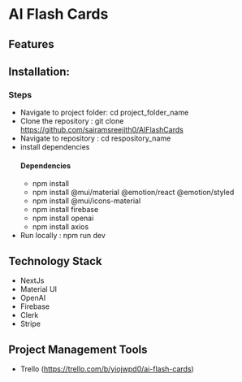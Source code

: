 # **AI Flash Cards**


## **Features**  


## **Installation:**  
### **Steps**  
- Navigate to project folder: cd project_folder_name
- Clone the repository : git clone https://github.com/sairamsreejith0/AIFlashCards
- Navigate to repository : cd respository_name
- install dependencies  
  #### **Dependencies**
  - npm install
  - npm install @mui/material @emotion/react @emotion/styled
  - npm install @mui/icons-material
  - npm install firebase
  - npm install openai
  - npm install axios
- Run locally : npm run dev

## **Technology Stack**   
- NextJs
- Material UI
- OpenAI
- Firebase
- Clerk
- Stripe

## **Project Management Tools**
- Trello (https://trello.com/b/yiojwpd0/ai-flash-cards)
